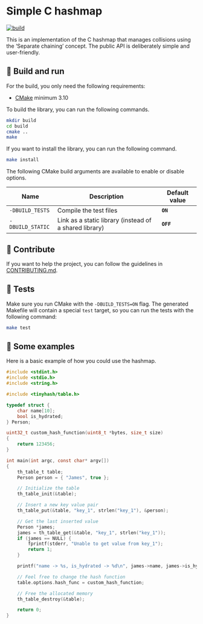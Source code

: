 # Simple C hashmap

[![build](https://github.com/theobori/tinyhash/actions/workflows/build.yml/badge.svg)](https://github.com/theobori/tinyhash/actions/workflows/build.yml)

This is an implementation of the C hashmap that manages collisions using the ‘Separate chaining’ concept. The public API is deliberately simple and user-friendly.

## 📖 Build and run

For the build, you only need the following requirements:

- [CMake](https://cmake.org/download/) minimum 3.10

To build the library, you can run the following commands.
```sh
mkdir build
cd build
cmake ..
make
```

If you want to install the library, you can run the following command.
```sh
make install
```

The following CMake build arguments are available to enable or disable options.


| Name | Description | Default value |
| -- | -- | -- |
| `-DBUILD_TESTS` | Compile the test files | **`ON`**
| `-DBUILD_STATIC` | Link as a static library (instead of a shared library) | **`OFF`**

## 🤝 Contribute

If you want to help the project, you can follow the guidelines in [CONTRIBUTING.md](./CONTRIBUTING.md).

## 🧪 Tests

Make sure you run CMake with the `-DBUILD_TESTS=ON` flag.
The generated Makefile will contain a special `test` target, so you can run the tests with the following command:

```bash
make test
```

## 📎 Some examples

Here is a basic example of how you could use the hashmap.

```c
#include <stdint.h>
#include <stdio.h>
#include <string.h>

#include <tinyhash/table.h>

typedef struct {
    char name[10];
    bool is_hydrated;
} Person;

uint32_t custom_hash_function(uint8_t *bytes, size_t size)
{
    return 123456;
}

int main(int argc, const char* argv[])
{
    th_table_t table;
    Person person = { "James", true };

    // Initialize the table
    th_table_init(&table);

    // Insert a new key value pair
    th_table_put(&table, "key_1", strlen("key_1"), &person);

    // Get the last inserted value
    Person *james;
    james = th_table_get(&table, "key_1", strlen("key_1"));
    if (james == NULL) {
        fprintf(stderr, "Unable to get value from key_1");
        return 1;
    }

    printf("name -> %s, is_hydrated -> %d\n", james->name, james->is_hydrated);

    // Feel free to change the hash function
    table.options.hash_func = custom_hash_function;

    // Free the allocated memory
    th_table_destroy(&table);

    return 0;
}

```
